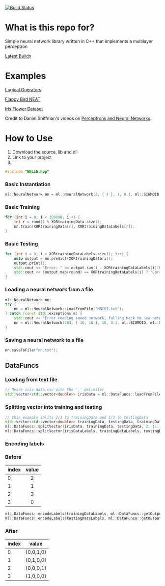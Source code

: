 [![Build Status](https://travis-ci.org/NickJordan289/NeuralNetwork.svg?branch=master)](https://travis-ci.org/NickJordan289/NeuralNetwork)

# What is this repo for?
Simple neural network library written in C++ that implements a multilayer perceptron

[Latest Builds](https://github.com/NickJordan289/NeuralNetwork/releases)

# Examples
[Logical Operators](examples/LogicalOperators.cpp)

[Flappy Bird NEAT](https://github.com/NickJordan289/NEAT-Games/tree/master/FlappyBird)

[Iris Flower Dataset](examples/IrisFlowerDataSet.cpp)

Credit to Daniel Shiffman's videos on [Perceptrons and Neural Networks](https://www.youtube.com/playlist?list=PLRqwX-V7Uu6Y7MdSCaIfsxc561QI0U0Tb).

# How to Use
1. Download the source, lib and dll
2. Link to your project
3. 
```cpp
#include "NNLib.hpp"
```

### Basic Instantiation
```cpp
ml::NeuralNetwork nn = ml::NeuralNetwork(2, { 4 }, 1, 0.1, ml::SIGMOID, ml::SIGMOID);
```

### Basic Training
```cpp
for (int i = 0; i < 100000; i++) {
	int r = rand() % XORtrainingData.size();
	nn.train(XORtrainingData[r], XORtrainingDataLabels[r]);
}
```

### Basic Testing
```cpp
for (int i = 0; i < XORtrainingDataLabels.size(); i++) {
	auto output = nn.predict(XORtrainingData[i]);
	output.print();
	std::cout << "Error: " << output.sum() - XORtrainingDataLabels[i][0] << std::endl;
	std::cout << (output.map(round) == XORtrainingDataLabels[i] ? "Correct" : "Incorrect") << std::endl;
}
```

### Loading a neural network from a file
```cpp
ml::NeuralNetwork nn;
try {
	nn = ml::NeuralNetwork::LoadFromFile("MNIST.txt");
} catch (const std::exception& e) {
	std::cout << "Error reading saved network, falling back to new network" << std::endl;
	nn = ml::NeuralNetwork(784, { 16, 16 }, 10, 0.1, ml::SIGMOID, ml::SIGMOID);
}
```

### Saving a neural network to a file
```cpp
nn.saveToFile("nn.txt");
```

## DataFuncs
### Loading from text file
```cpp
// Reads iris-data.csv with the ',' delimiter
std::vector<std::vector<double>> irisData = ml::DataFuncs::loadFromFile("iris-data.csv", ',');
```

### Splitting vector into training and testing
```cpp
// this example splits 2/3 to trainingData and 1/3 to testingData
std::vector<std::vector<double>> trainingData, testingData, trainingDataLabels, testingDataLabels;
ml::DataFuncs::splitVector(irisData, trainingData, testingData, 2, 1);
ml::DataFuncs::splitVector(irisDataLabels, trainingDataLabels, testingDataLabels, 2, 1);
```

### Encoding labels
### Before
| index | value |  
| ----- |:-----:|
| 0     | 2     |
| 1     | 1     |
| 2     | 3     |
| 3     | 0     |
```cpp
ml::DataFuncs::encodeLabels(trainingDataLabels, ml::DataFuncs::getOutputCount(trainingDataLabels));
ml::DataFuncs::encodeLabels(testingDataLabels, ml::DataFuncs::getOutputCount(testingDataLabels));
```
### After
| index |   value   |  
| ----- |:---------:|
| 0     | {0,0,1,0} |
| 1     | {0,1,0,0} |
| 2     | {0,0,0,1} |
| 3     | {1,0,0,0} |
